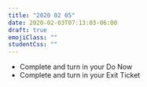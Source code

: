 ```yaml
---
title: "2020 02 05"
date: 2020-02-03T07:13:03-06:00
draft: true
emojiClass: ""
studentCss: ""
---
```


- Complete and turn in your Do Now
- Complete and turn in your Exit Ticket